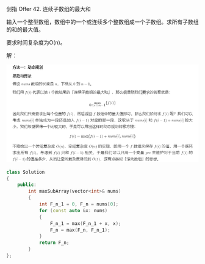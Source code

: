剑指 Offer 42. 连续子数组的最大和

输入一个整型数组，数组中的一个或连续多个整数组成一个子数组。求所有子数组的和的最大值。

要求时间复杂度为O(n)。

解：

![image-20210717224617035](../img/image-20210717224617035.png)

```c++
class Solution 
{
    public:
        int maxSubArray(vector<int>& nums) 
        {
            int F_n_1 = 0, F_n = nums[0];
            for (const auto &x: nums) 
            {
                F_n_1 = max(F_n_1 + x, x); 
                F_n = max(F_n, F_n_1); 
            }
            return F_n;
        }
};
```

